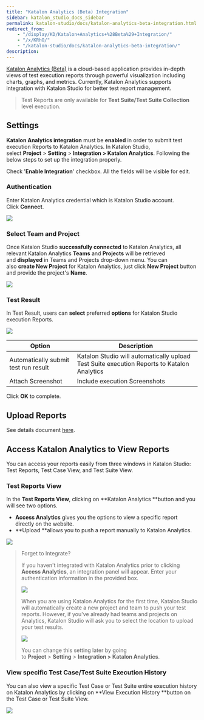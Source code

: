 ```yaml
---
title: "Katalon Analytics (Beta) Integration"
sidebar: katalon_studio_docs_sidebar
permalink: katalon-studio/docs/katalon-analytics-beta-integration.html
redirect_from:
    - "/display/KD/Katalon+Analytics+%28Beta%29+Integration/"
    - "/x/KRhO/"
    - "/katalon-studio/docs/katalon-analytics-beta-integration/"
description:
---
```

[Katalon Analytics (Beta)](/display/KA) is a cloud-based application provides in-depth views of test execution reports through powerful visualization including charts, graphs, and metrics. Currently, Katalon Analytics supports integration with Katalon Studio for better test report management.

> Test Reports are only available for **Test Suite/Test Suite Collection** level execution.

Settings 
---------

**Katalon Analytics integration** must be **enabled** in order to submit test execution Reports to Katalon Analytics. In Katalon Studio, select **Project** > **Setting** > **Integration > Katalon Analytics**. Following the below steps to set up the integration properly.

Check '**Enable Integration**' checkbox. All the fields will be visible for edit.

### Authentication

Enter Katalon Analytics credential which is Katalon Studio account. Click **Connect**.

![](../../images/katalon-studio/docs/katalon-analytics-beta-integration/image2018-7-31-113A93A52.png)

### Select Team and Project

Once Katalon Studio **successfully connected** to Katalon Analytics, all relevant Katalon Analytics **Teams** and **Projects** will be retrieved and **displayed** in Teams and Projects drop-down menu. You can also **create New Project** for Katalon Analytics, just click **New Project** button and provide the project's **Name**. 

![](../../images/katalon-studio/docs/katalon-analytics-beta-integration/image2018-7-31-113A103A3.png)

### Test Result

In Test Result, users can **select** preferred **options** for Katalon Studio execution Reports.

![](../../images/katalon-studio/docs/katalon-analytics-beta-integration/image2018-7-31-113A103A16.png)

| Option | Description |
| --- | --- |
| Automatically submit test run result | Katalon Studio will automatically upload Test Suite execution Reports to Katalon Analytics |
| Attach Screenshot | Include execution Screenshots |

Click **OK** to complete. 

Upload Reports
--------------

See details document [here](/x/wBxO).

Access Katalon Analytics to View Reports
----------------------------------------

You can access your reports easily from three windows in Katalon Studio: Test Reports, Test Case View, and Test Suite View. 

### Test Reports View

In the **Test Reports View**, clicking on **Katalon Analytics **button and you will see two options. 

*   **Access Analytics** gives you the options to view a specific report directly on the website. 
*   **Upload **allows you to push a report manually to Katalon Analytics. 

![](../../images/katalon-studio/docs/katalon-analytics-beta-integration/image2018-7-31-143A573A2.png)

> Forget to Integrate?
>
> If you haven't integrated with Katalon Analytics prior to clicking **Access Analytics**, an integration panel will appear. Enter your authentication information in the provided box.
>
> ![](../../images/katalon-studio/docs/katalon-analytics-beta-integration/image2018-7-31-103A553A23.png)
>
> When you are using Katalon Analytics for the first time, Katalon Studio will automatically create a new project and team to push your test reports. However, if you've already had teams and projects on Analytics, Katalon Studio will ask you to select the location to upload your test results.
>
> ![](../../images/katalon-studio/docs/katalon-analytics-beta-integration/image2018-7-31-103A563A2.png)
>
> You can change this setting later by going to **Project** > **Setting** > **Integration > Katalon Analytics**. 

### View specific Test Case/Test Suite Execution History

You can also view a specific Test Case or Test Suite entire execution history on Katalon Analytics by clicking on **View Execution History **button on the Test Case or Test Suite View.  

![](../../images/katalon-studio/docs/katalon-analytics-beta-integration/image2018-7-31-113A393A28.png)